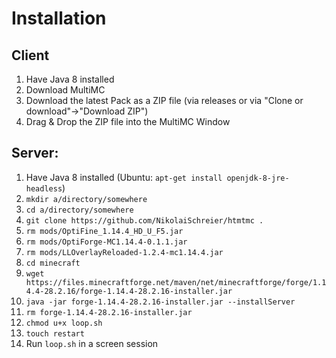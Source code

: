 # Installation

## Client
1. Have Java 8 installed
2. Download MultiMC 
3. Download the latest Pack as a ZIP file (via releases or via "Clone or download"->"Download ZIP")
4. Drag & Drop the ZIP file into the MultiMC Window

## Server:
1. Have Java 8 installed (Ubuntu: `apt-get install openjdk-8-jre-headless`)
2. `mkdir a/directory/somewhere`
3. `cd a/directory/somewhere`
4. `git clone https://github.com/NikolaiSchreier/htmtmc .`
5. `rm mods/OptiFine_1.14.4_HD_U_F5.jar`
6. `rm mods/OptiForge-MC1.14.4-0.1.1.jar`
7. `rm mods/LLOverlayReloaded-1.2.4-mc1.14.4.jar`
8. `cd minecraft`
9. `wget https://files.minecraftforge.net/maven/net/minecraftforge/forge/1.14.4-28.2.16/forge-1.14.4-28.2.16-installer.jar`
10. `java -jar forge-1.14.4-28.2.16-installer.jar --installServer`
11. `rm forge-1.14.4-28.2.16-installer.jar`
12. `chmod u+x loop.sh`
13. `touch restart`
14. Run `loop.sh` in a screen session